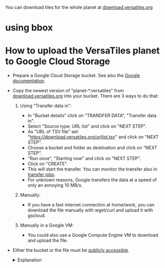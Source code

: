 
You can download tiles for the whole planet at [download.versatiles.org](https://download.versatiles.org/)

# using bbox


# How to upload the VersaTiles planet to Google Cloud Storage

- Prepare a Google Cloud Storage bucket. See also the [Google documentation](https://cloud.google.com/storage/docs/creating-buckets).
- Copy the newest version of "planet-*.versatiles" from [download.versatiles.org](https://download.versatiles.org/) into your bucket. There are 3 ways to do that:

  1. Using "Transfer data in":
     - In "Bucket details" click on "TRANDFER DATA", "Transfer data in".
     - Select "Source type: URL list" and click on "NEXT STEP".
     - As "URL of TSV file" set: "https://download.versatiles.org/urllist.tsv" and click on "NEXT STEP".
     - Choose a bucket and folder as destination and click on "NEXT STEP".
     - "Run once", "Starting now" and click on "NEXT STEP".
     - Click on "CREATE".
     - This will start the transfer. You can monitor the transfer also in [transfer jobs](https://console.cloud.google.com/transfer/jobs).
     - For unknown reasons, Google transfers the data at a speed of only an annoying 10 MB/s.

  2. Manually:
     - If you have a fast internet connection at home/work, you can download the file manually with wget/curl and upload it with gscloud.

  3. Manually in a Google VM:
     - You could also use a Google Compute Engine VM to download and upload the file.

- Either the bucket or the file must be [publicly accessible](https://cloud.google.com/storage/docs/access-control/making-data-public).
	<details><summary>Explanation</summary>
   In the current version of VersaTiles, Google authentication is not yet implemented. Therefore, either the entire bucket or the file must be publicly accessible to enable access via HTTPS.
	
	Hopefully, in the near future, the possibility of specifying gs:// addresses as a source will also be implemented VersaTiles in order to be able to use the automatic Google Cloud authentication in Google Cloud Run. Also see [issue versatiles-rs#22](https://github.com/versatiles-org/versatiles-rs/issues/22).
  </details>
